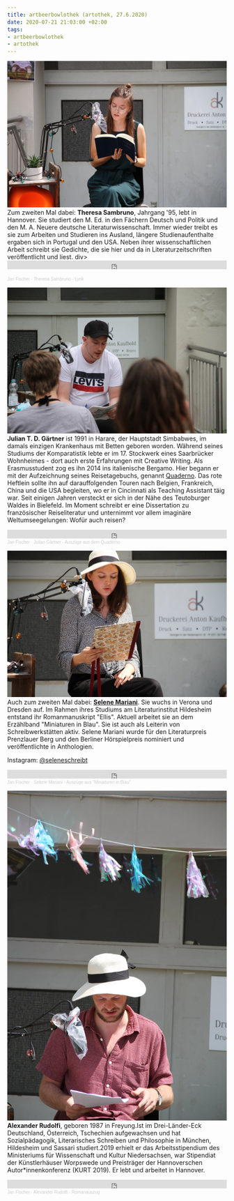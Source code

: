 ```yaml
---
title: artbeerbowlothek (artothek, 27.6.2020)
date: 2020-07-21 21:03:00 +02:00
tags:
- artbeerbowlothek
- artothek
---
```


![80254503_677626569457774_4569130648036746038_o.jpg](/uploads/80254503_677626569457774_4569130648036746038_o.jpg)Zum zweiten Mal dabei: **Theresa Sambruno**, Jahrgang '95, lebt in Hannover. Sie studiert den M. Ed. in den Fächern Deutsch und Politik und den M. A. Neuere deutsche Literaturwissenschaft. Immer wieder treibt es sie zum Arbeiten und Studieren ins Ausland, längere Studienaufenthalte ergaben sich in Portugal und den USA. Neben ihrer wissenschaftlichen Arbeit schreibt sie Gedichte, die sie hier und da in Literaturzeitschriften veröffentlicht und liest.
div><iframe width="100%" height="20" scrolling="no" frameborder="no" allow="autoplay" src="https://w.soundcloud.com/player/?url=https%3A//api.soundcloud.com/tracks/848840899&color=%2380726b&inverse=false&auto_play=false&show_user=false"></iframe><div style="font-size: 10px; color: #cccccc;line-break: anywhere;word-break: normal;overflow: hidden;white-space: nowrap;text-overflow: ellipsis; font-family: Interstate,Lucida Grande,Lucida Sans Unicode,Lucida Sans,Garuda,Verdana,Tahoma,sans-serif;font-weight: 100;"><a href="https://soundcloud.com/jan-fischer-238479972" title="Jan Fischer" target="_blank" style="color: #cccccc; text-decoration: none;">Jan Fischer</a> · <a href="https://soundcloud.com/jan-fischer-238479972/gedichte_leseb-hne-text-genuss" title="Theresa Sambruno - Lyrik" target="_blank" style="color: #cccccc; text-decoration: none;">Theresa Sambruno - Lyrik</a></div></div>

![106205469_677627026124395_2139196456730781774_o.jpg](/uploads/106205469_677627026124395_2139196456730781774_o.jpg)**Julian T. D. Gärtner** ist 1991 in Harare, der Hauptstadt Simbabwes, im damals einzigen Krankenhaus mit Betten geboren worden. Während seines Studiums der Komparatistik lebte er im 17. Stockwerk eines Saarbrücker Wohnheimes - dort auch erste Erfahrungen mit Creative Writing. Als Erasmusstudent zog es ihn 2014 ins italienische Bergamo. Hier begann er mit der Aufzeichnung seines Reisetagebuchs, genannt [Quaderno](https://quaderno-reisetagebuch.blogspot.com/). Das rote Heftlein sollte ihn auf darauffolgenden Touren nach Belgien, Frankreich, China und die USA begleiten, wo er in Cincinnati als Teaching Assistant täig war. Seit einigen Jahren versteckt er sich in der Nähe des Teutoburger Waldes in Bielefeld. Im Moment schreibt er eine Dissertation zu französischer Reiseliteratur und unternimmt vor allem imaginäre Weltumseegelungen: Wofür auch reisen?
<div><iframe width="100%" height="20" scrolling="no" frameborder="no" allow="autoplay" src="https://w.soundcloud.com/player/?url=https%3A//api.soundcloud.com/tracks/848840983&color=%2380726b&inverse=false&auto_play=false&show_user=false"></iframe><div style="font-size: 10px; color: #cccccc;line-break: anywhere;word-break: normal;overflow: hidden;white-space: nowrap;text-overflow: ellipsis; font-family: Interstate,Lucida Grande,Lucida Sans Unicode,Lucida Sans,Garuda,Verdana,Tahoma,sans-serif;font-weight: 100;"><a href="https://soundcloud.com/jan-fischer-238479972" title="Jan Fischer" target="_blank" style="color: #cccccc; text-decoration: none;">Jan Fischer</a> · <a href="https://soundcloud.com/jan-fischer-238479972/gedichte_leseb-hne-text-1" title="Julian Gärtner - Auszüge aus dem Quaderno" target="_blank" style="color: #cccccc; text-decoration: none;">Julian Gärtner - Auszüge aus dem Quaderno</a></div></div>

![106186293_677627756124322_2204672997951335735_o.jpg](/uploads/106186293_677627756124322_2204672997951335735_o.jpg)Auch zum zweiten Mal dabei: **[Selene Mariani](https://www.selenemariani.com/)**.  Sie wuchs in Verona und Dresden auf. Im Rahmen ihres Studiums am Literaturinstitut Hildesheim entstand ihr Romanmanuskript "Ellis". Aktuell arbeitet sie an dem Erzählband "Miniaturen in Blau". Sie ist auch als Leiterin von Schreibwerkstätten aktiv. Selene Mariani wurde für den Literaturpreis Prenzlauer Berg und den Berliner Hörspielpreis nominiert und veröffentlichte in Anthologien.

Instagram: [@seleneschreibt](https://www.instagram.com/seleneschreibt/)
</div><iframe width="100%" height="20" scrolling="no" frameborder="no" allow="autoplay" src="https://w.soundcloud.com/player/?url=https%3A//api.soundcloud.com/tracks/848840929&color=%2380726b&inverse=false&auto_play=false&show_user=false"></iframe><div style="font-size: 10px; color: #cccccc;line-break: anywhere;word-break: normal;overflow: hidden;white-space: nowrap;text-overflow: ellipsis; font-family: Interstate,Lucida Grande,Lucida Sans Unicode,Lucida Sans,Garuda,Verdana,Tahoma,sans-serif;font-weight: 100;"><a href="https://soundcloud.com/jan-fischer-238479972" title="Jan Fischer" target="_blank" style="color: #cccccc; text-decoration: none;">Jan Fischer</a> · <a href="https://soundcloud.com/jan-fischer-238479972/lese-hne-text-genuss_2606" title="Selene Mariani - Auszüge aus "Miniaturen in Blau"" target="_blank" style="color: #cccccc; text-decoration: none;">Selene Mariani - Auszüge aus "Miniaturen in Blau"</a></div></div>

![106343431_677627982790966_5806816138714249404_o.jpg](/uploads/106343431_677627982790966_5806816138714249404_o.jpg)**Alexander Rudolfi**, geboren 1987 in Freyung.Ist im Drei-Länder-Eck Deutschland, Österreich, Tschechien aufgewachsen und hat Sozialpädagogik, Literarisches Schreiben und Philosophie in München, Hildesheim und Sassari studiert.2019 erhielt er das Arbeitsstipendium des Ministeriums für Wissenschaft und Kultur Niedersachsen, war Stipendiat der Künstlerhäuser Worpswede und Preisträger der Hannoverschen Autor\*innenkonferenz (KURT 2019). Er lebt und arbeitet in Hannover.
<iframe width="100%" height="20" scrolling="no" frameborder="no" allow="autoplay" src="https://w.soundcloud.com/player/?url=https%3A//api.soundcloud.com/tracks/848841052&color=%2380726b&inverse=false&auto_play=false&show_user=false"></iframe><div style="font-size: 10px; color: #cccccc;line-break: anywhere;word-break: normal;overflow: hidden;white-space: nowrap;text-overflow: ellipsis; font-family: Interstate,Lucida Grande,Lucida Sans Unicode,Lucida Sans,Garuda,Verdana,Tahoma,sans-serif;font-weight: 100;"><a href="https://soundcloud.com/jan-fischer-238479972" title="Jan Fischer" target="_blank" style="color: #cccccc; text-decoration: none;">Jan Fischer</a> · <a href="https://soundcloud.com/jan-fischer-238479972/lese-hne-text-genuss_2606-1" title="Alexander Rudolfi - Romanauszug" target="_blank" style="color: #cccccc; text-decoration: none;">Alexander Rudolfi - Romanauszug</a></div>